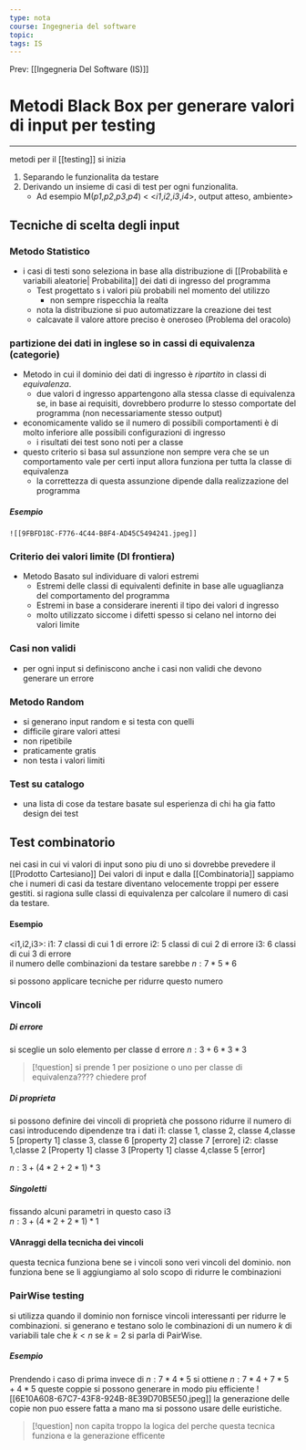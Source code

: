 ```yaml
---
type: nota
course: Ingegneria del software
topic: 
tags: IS
---
```


Prev: [[Ingegneria Del Software (IS)]]

# Metodi Black Box per generare valori di input per testing
---
metodi per il [[testing]] 
si inizia
1. Separando le funzionalita da testare
2. Derivando un insieme di casi di test per ogni funzionalita.
	- Ad esempio M(_p1_,_p2_,_p3_,_p4_) < <_i1_,_i2_,_i3_,_i4_>, output atteso, ambiente>


## Tecniche di scelta  degli input

### Metodo Statistico
- i casi di testi sono seleziona in base alla distribuzione di [[Probabilità e variabili aleatorie| Probabilita]] dei dati di ingresso del programma
	- Test progettato s i valori più probabili nel momento del utilizzo
		- non sempre rispecchia la realta
	- nota la distribuzione si puo automatizzare la creazione dei test
	- calcavate il valore attore preciso è oneroseo (Problema del oracolo)
### partizione dei dati in inglese so in cassi di equivalenza (categorie)
- Metodo in cui il dominio dei dati di ingresso è _ripartito_ in classi di _equivalenza_.  
	- due valori  d ingresso appartengono alla stessa classe di equivalenza se, in base ai requisiti, dovrebbero produrre lo stesso comportate del programma (non necessariamente stesso output)
- economicamente valido se il numero di possibili comportamenti è di molto inferiore alle possibili configurazioni di ingresso
	- i risultati dei test sono noti per a classe  
- questo criterio si basa sul assunzione non sempre vera che se un comportamento vale per certi input allora funziona per tutta la classe di equivalenza 
	- la correttezza di questa assunzione dipende dalla realizzazione del programma
##### Esempio
	![[9FBFD18C-F776-4C44-B8F4-AD45C5494241.jpeg]]
### Criterio dei valori limite (DI frontiera) 
- Metodo Basato sul individuare di valori estremi 
	-  Estremi delle classi di equivalenti definite in base alle uguaglianza del comportamento del programma
	- Estremi in base a considerare inerenti il tipo dei valori d ingresso 
	- molto utilizzato siccome i difetti spesso si celano nel intorno dei valori limite 
### Casi non validi 
- per ogni input si definiscono anche i casi non validi che devono generare un errore
### Metodo Random
- si generano input random e si testa con quelli
- difficile girare valori attesi
- non ripetibile 
- praticamente gratis 
- non testa i valori limiti

### Test su catalogo
- una lista di cose da testare basate sul esperienza di chi ha gia fatto design dei test


## Test combinatorio
nei casi in cui vi valori di input sono piu di uno si dovrebbe prevedere il [[Prodotto Cartesiano]] Dei valori di input e dalla [[Combinatoria]] sappiamo che i numeri di casi da testare diventano velocemente troppi per essere gestiti.
si ragiona sulle classi di equivalenza per calcolare il numero di casi da testare. 
#### Esempio
<i1,i2,i3>:
i1: 7 classi di cui 1 di errore
i2: 5 classi di cui 2 di errore 
i3: 6 classi di cui 3 di errore   
il numero delle combinazioni da testare sarebbe
$n:7*5*6$

si possono applicare tecniche per ridurre questo numero 
### Vincoli
##### Di errore
si sceglie un solo elemento per classe d errore
$n: 3 + 6*3*3$
> [!question] 
> si prende 1 per posizione o uno per classe di equivalenza???? chiedere prof
##### Di proprieta
si possono definire dei vincoli di proprietà che possono ridurre il numero di casi introducendo dipendenze tra i dati
i1:
	classe 1, classe 2, classe 4,classe 5 \[property 1\]
	classe 3, classe 6  \[property 2\]
	classe 7 \[errore\]
i2:
	classe 1,classe 2 \[Property 1\]
	classe 3	\[Property 1\]
	classe 4,classe 5 \[error\]

$n:3+(4*2+2*1) *3$

##### Singoletti
fissando alcuni parametri in questo caso i3  
$n:3+(4*2+2*1) *1$

#### VAnraggi della tecnicha dei vincoli
questa tecnica funziona bene se i vincoli sono veri vincoli del dominio. non funziona bene se li aggiungiamo al solo scopo di ridurre le combinazioni 

### PairWise testing 
si utilizza quando il dominio non fornisce vincoli interessanti per ridurre le combinazioni. si generano e testano solo le combinazioni di un numero $k$ di variabili tale che $k<n$ se $k=2$ si parla di PairWise.

##### Esempio
Prendendo i caso di prima invece di $n:7*4*5$ si ottiene
$n:7*4+7*5+4*5$ queste coppie si possono generare in modo piu efficiente 
![[6E10A608-67C7-43F8-924B-8E39D70B5E50.jpeg]]
la generazione delle copie non puo essere fatta a mano ma si possono usare delle euristiche. 


> [!question]
> non capita troppo la logica del perche questa tecnica funziona e la generazione efficente